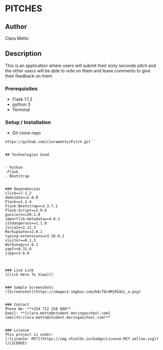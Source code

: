 # PITCHES


## Author
Clara Metto


## Description

This is an application where users will submit their sixty seconds pitch and the other users will be able to vote on them and leave comments to give their feedback on them.



### Prerequisites
- Flask 1.1.2
- python 3
- Terminal

### Setup / Installation
* Git clone repo
```
https://github.com/clarametto/Pitch.git```


## Technologies Used


- Python
-Flask
- Bootstrap


### Dependencies
click==7.1.2
dominate==2.6.0
Flask==1.1.4
Flask-Bootstrap==3.3.7.1
Flask-Script==2.0.6
gunicorn==20.1.0
importlib-metadata==4.8.1
itsdangerous==1.1.0
Jinja2==2.11.3
MarkupSafe==2.0.1
typing-extensions==3.10.0.2
visitor==0.1.3
Werkzeug==1.0.1
yapf==0.31.0
zipp==3.6.0



### Live Link
[Click Here To View]()


### Sample Screenshots
![Screenshot](https://images2.imgbox.com/b8/f0/mMjRIACL_o.png)


### Contact
Phone No: **+254 712 258 880**  
Email: **[clara.metto@student.moringaschool.com](mailto:clara.metto@student.moringaschool.com)**


### License
This project is under:  
[![License: MIT](https://img.shields.io/badge/License-MIT-yellow.svg)](/LICENSE)